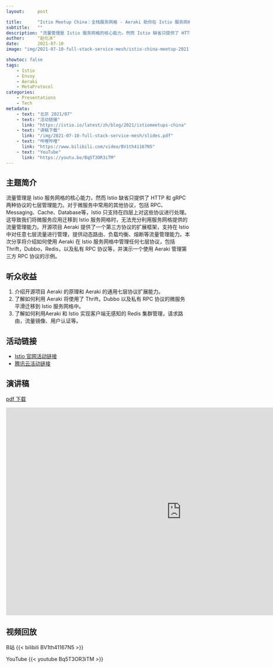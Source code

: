 ```yaml
---
layout:     post

title:      "Istio Meetup China：全栈服务网格 - Aeraki 助你在 Istio 服务网格中管理任何七层流量"
subtitle:   ""
description: "流量管理是 Istio 服务网格的核心能力，然而 Istio 缺省只提供了 HTTP 和 gRPC 两种协议的七层管理能力。对于微服务中常用的其他协议，包括 RPC、Messaging、Cache、Database等，Istio 只支持在四层上对这些协议进行处理。这导致我们将微服务应用迁移到 Istio 服务网格时，无法充分利用服务网格提供的流量管理能力。开源项目 Aeraki 提供了一个第三方协议的扩展框架，支持在 Istio 中对任意七层流量进行管理，提供动态路由、负载均衡、熔断等流量管理能力。本次分享将介绍如何使用 Aeraki 在 Istio 服务网格中管理任何七层协议，包括 Thrift，Dubbo，Redis，以及私有 RPC 协议等，并演示一个使用 Aeraki 管理第三方 RPC 协议的示例。"
author:     "赵化冰"
date:       2021-07-10
image: "img/2021-07-10-full-stack-service-mesh/istio-china-meetup-2021.jpg"

showtoc: false
tags:
    - Istio
    - Envoy
    - Aeraki
    - MetaProtocol
categories:
    - Presentations
    - Tech
metadata:
    - text: "北京 2021/07"
    - text: "活动链接"
      link: "https://istio.io/latest/zh/blog/2021/istiomeetups-china"
    - text: "讲稿下载"
      link: "/img/2021-07-10-full-stack-service-mesh/slides.pdf"
    - text: "哔哩哔哩"
      link: "https://www.bilibili.com/video/BV1th41167N5"
    - text: "YouTube"
      link: "https://youtu.be/Bq5T3OR3iTM"
---
```


## 主题简介

流量管理是 Istio 服务网格的核心能力，然而 Istio 缺省只提供了 HTTP 和 gRPC 两种协议的七层管理能力。对于微服务中常用的其他协议，包括 RPC、Messaging、Cache、Database等，Istio 只支持在四层上对这些协议进行处理。这导致我们将微服务应用迁移到 Istio 服务网格时，无法充分利用服务网格提供的流量管理能力。开源项目 Aeraki 提供了一个第三方协议的扩展框架，支持在 Istio 中对任意七层流量进行管理，提供动态路由、负载均衡、熔断等流量管理能力。本次分享将介绍如何使用 Aeraki 在 Istio 服务网格中管理任何七层协议，包括 Thrift，Dubbo，Redis，以及私有 RPC 协议等，并演示一个使用 Aeraki 管理第三方 RPC 协议的示例。

## 听众收益

1. 介绍开源项目 Aeraki 的原理和 Aeraki 的通用七层协议扩展能力。
2. 了解如何利用 Aeraki 将使用了 Thrift，Dubbo 以及私有 RPC 协议的微服务平滑迁移到 Istio 服务网格中。
3. 了解如何利用Aeraki 和 Istio 实现客户端无感知的 Redis 集群管理，请求路由，流量镜像、用户认证等。

## 活动链接
* [Istio 官网活动链接](https://istio.io/latest/zh/blog/2021/istiomeetups-china)
* [腾讯云活动链接](https://mp.weixin.qq.com/s/kgDnMcdX1q75mV6e1ujAiA)

## 演讲稿

[pdf 下载](/img/2021-07-10-full-stack-service-mesh/slides.pdf)
<iframe src="https://docs.google.com/presentation/d/e/2PACX-1vRGAhPuPJCgpI9uNFQR0ZsjefdR7NQAMcyKrezOLU_ihvclsHxf9p242w0UYAdtUJ5xO4jhVJ-EtfWO/embed?start=false&loop=false&delayms=3000" frameborder="0" width="960" height="569" allowfullscreen="true" mozallowfullscreen="true" webkitallowfullscreen="true"></iframe>

## 视频回放
B站
{{< bilibili BV1th41167N5 >}}

YouTube
{{< youtube Bq5T3OR3iTM >}}
